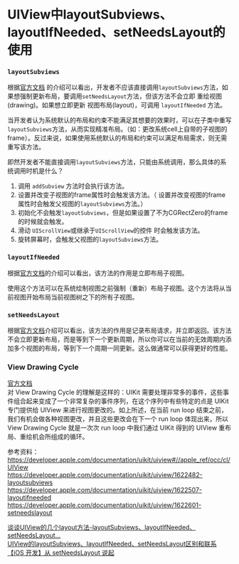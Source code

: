 # UIView中layoutSubviews、layoutIfNeeded、setNeedsLayout的使用


### `layoutSubviews`

根据[官方文档](https://developer.apple.com/documentation/uikit/uiview/1622482-layoutsubviews) 的介绍可以看出，开发者不应该直接调用`layoutSubviews`方法，如果想强制更新布局，要调用`setNeedsLayout`方法，但该方法不会立即 重绘视图(drawing)。如果想立即更新 视图布局(layout)，可调用 `layoutIfNeeded` 方法。  

当开发者认为系统默认的布局和约束不能满足其想要的效果时，可以在子类中重写`layoutSubviews`方法，从而实现精准布局。（如：更改系统cell上自带的子视图的frame）。反过来说，如果使用系统默认的布局和约束可以满足布局需求，则无需重写该方法。  

即然开发者不能直接调用`layoutSubviews`方法，只能由系统调用，那么具体的系统调用时机是什么？  

1. 调用 `addSubview` 方法时会执行该方法。
2. 设置并改变子视图的frame属性时会触发该方法。（ 设置并改变视图的frame属性时会触发父视图的`layoutSubviews`方法。）  
3. 初始化不会触发`layoutSubviews`，但是如果设置了不为CGRectZero的frame的时候就会触发。
4. 滑动 `UIScrollView`或继承于`UIScrollView`的控件 时会触发该方法。
5. 旋转屏幕时，会触发父视图的`layoutSubviews`方法。


### `layoutIfNeeded`

根据[官方文档](https://developer.apple.com/documentation/uikit/uiview/1622507-layoutifneeded)的介绍可以看出，该方法的作用是立即布局子视图。  

使用这个方法可以在系统绘制视图之前强制（重新）布局子视图。这个方法将从当前视图开始布局当前视图树之下的所有子视图。

### `setNeedsLayout`

根据[官方文档](https://developer.apple.com/documentation/uikit/uiview/1622601-setneedslayout)介绍可以看出，该方法的作用是记录布局请求，并立即返回。该方法不会立即更新布局，而是等到下一个更新周期，所以你可以在当前的无效周期内添加多个视图的布局，等到下一个周期一同更新。这么做通常可以获得更好的性能。

### View Drawing Cycle
[官方文档](https://developer.apple.com/library/content/documentation/WindowsViews/Conceptual/ViewPG_iPhoneOS/WindowsandViews/WindowsandViews.html)    
对 View Drawing Cycle 的理解是这样的：UIKit 需要处理非常多的事件，这些事件组合起来变成了一个非常复杂的事件序列，在这个序列中有些特定的点是 UIKit 专门提供给 UIView 来进行视图更改的。如上所述，在当前 run loop 结束之前，我们有机会做各种视图更改，并且这些更改会在下一个 run loop 体现出来，所以 View Drawing Cycle 就是一次次 run loop 中我们通过 UIKit 得到的 UIView 重布局、重绘机会所组成的循环。

参考资料：  
https://developer.apple.com/documentation/uikit/uiview#//apple_ref/occ/cl/UIView  
https://developer.apple.com/documentation/uikit/uiview/1622482-layoutsubviews
https://developer.apple.com/documentation/uikit/uiview/1622507-layoutifneeded
https://developer.apple.com/documentation/uikit/uiview/1622601-setneedslayout

[谈谈UIView的几个layout方法-layoutSubviews、layoutIfNeeded、setNeedsLayout...](http://www.jianshu.com/p/eb2c4bb4e3f1)  
[UIView的layoutSubviews、layoutIfNeeded、setNeedsLayout区别和联系](http://gurglessh.github.io/2016/04/16/UIView%E7%9A%84layoutSubviews%E3%80%81layoutIfNeeded%E3%80%81setNeedsLayout%E5%8C%BA%E5%88%AB%E5%92%8C%E8%81%94%E7%B3%BB/)  
[【iOS 开发】从 setNeedsLayout 说起](http://www.jianshu.com/p/e1eca032be15)



